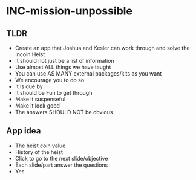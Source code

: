# INC-mission-unpossible
## TLDR
* Create an app that Joshua and Kesler can work through and solve the Incoin Heist
* It should not just be a list of information
* Use almost ALL things we have taught
* You can use AS MANY external packages/kits as you want
* We encourage you to do so
* It is due by 
* It should be Fun to get through 
* Make it suspenseful
* Make it look good
* The answers SHOULD NOT be obvious
## App idea
* The heist coin value
* History of the heist
* Click to go to the next slide/objective
* Each slide/part answer the questions
* Yes
